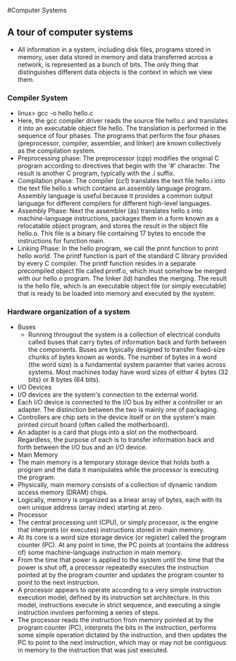 #Computer Systems

## A tour of computer systems
* All information in a system, including disk files, programs stored in memory, user data stored in memory and data transferred across a network, is represented as a bunch of bits. The only thing that distinguishes different data objects is the context in which we view them.

### Compiler System
* linux> gcc -o hello hello.c
 * Here, the gcc compiler driver reads the source file hello.c and translates it into an executable object file hello. The translation is performed in the sequence of four phases. The programs that perform the four phases (preprocessor, compiler, assembler, and linker) are known collectively as the compilation system.
  * Preprocessing phase: The preprocessor (cpp) modifies the original C program according to directives that begin with the '#' character. The result is another C program, typically with the .i suffix.
  * Compilation phase: The compiler (cc1) translates the text file hello.i into the text file hello.s which contains an assembly language program. Assembly language is useful because it provides a common output language for different compilers for different high-level languages.
  * Assembly Phase: Next the assembler (as) translates hello.s into machine-language instructions, packages them in a form known as a relocatable object program, and stores the result in the object file hello.o. This file is a binary file containing 17 bytes to encode the instructions for function main. 
  * Linking Phase: In the hello program, we call the print function to print hello world. The printf function is part of the standard C library provided by every C compiler. The printf function resides in a separate precompiled object file called printf.o, which must somehow be merged with our hello.o program. The linker (ld) handles the merging. The result is the hello file, which is an executable object file (or simply executable) that is ready to be loaded into memory and executed by the system. 

### Hardware organization of a system
* Buses
  * Running througout the system is a collection of electrical conduits called buses that carry bytes of information back and forth between the components. Buses are typically designed to transfer fixed-size chunks of bytes known as words. The number of bytes in a word (the word size) is a fundamental system paramter that varies across systems. Most machines today have word sizes of either 4 bytes (32 bits) or 8 bytes (64 bits).
* I/O Devices
 * I/O devices are the system's connection to the external world. 
 * Each I/O device is connected to the I/O bus by either a controller or an adapter. The distinction between the two is mainly one of packaging.
 * Controllers are chip sets in the device itself or on the system's main printed circuit board (often called the motherboard).
 * An adapter is a card that plugs into a slot on the motherboard. Regardless, the purpose of each is to transfer information back and forth between the I/O bus and an I/O device.
* Main Memory
 * The main memory is a temporary storage device that holds both a program and the data it manipulates while the processor is executing the program.
 * Physically, main memory consists of a collection of dynamic random access memory (DRAM) chips. 
 * Logically, memory is organized as a linear array of bytes, each with its own unique address (array index) starting at zero. 
* Processor
 * The central processing unit (CPU), or simply processor, is the engine that interprets (or executes) instructions stored in main memory. 
 * At its core is a word size storage device (or register) called the program counter (PC). At any point in time, the PC points at (contains the address of) some machine-language instruction in main memory.
 * From the time that power is applied to the system until the time that the power is shut off, a processor repeatedly executes the instruction pointed at by the program counter and updates the program counter to point to the next instruction.
 * A processor appears to operate according to a very simple instruction execution model, defined by its instruction set architecture. In this model, instructions execute in strict sequence, and executing a single instruction involves performing a series of steps. 
  * The processor reads the instruction from memory pointed at by the program counter (PC), interprets the bits in the instruction, performs some simple operation dictated by the instruction, and then updates the PC to point to the next instruction, which may or may not be contiguous in memory to the instruction that was just executed. 